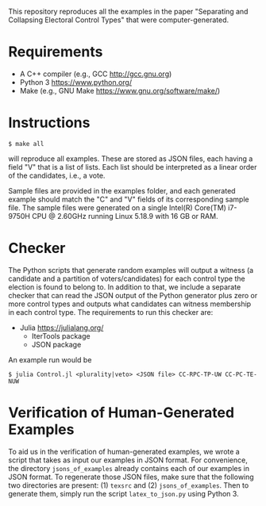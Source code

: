 This repository reproduces all the examples in the paper "Separating and 
Collapsing Electoral Control Types" that were computer-generated.

# Requirements
- A C++ compiler (e.g., GCC <http://gcc.gnu.org>)
- Python 3 <https://www.python.org/>
- Make (e.g., GNU Make <https://www.gnu.org/software/make/>)

# Instructions

    $ make all

will reproduce all examples. These are stored as JSON files, each having a field 
"V" that is a list of lists. Each list should be interpreted as a linear order 
of the candidates, i.e., a vote.

Sample files are provided in the examples folder, and each generated example 
should match the "C" and "V" fields of its corresponding sample file. The sample 
files were generated on a single Intel(R) Core(TM) i7-9750H CPU @ 2.60GHz 
running Linux 5.18.9 with 16 GB or RAM.

# Checker

The Python scripts that generate random examples will output a witness (a 
candidate and a partition of voters/candidates) for each control type the 
election is found to belong to. In addition to that, we include a separate 
checker that can read the JSON output of the Python generator plus zero or more 
control types and outputs what candidates can witness membership in each control 
type. The requirements to run this checker are:

- Julia <https://julialang.org/>
  - IterTools package
  - JSON package

An example run would be

    $ julia Control.jl <plurality|veto> <JSON file> CC-RPC-TP-UW CC-PC-TE-NUW


# Verification of Human-Generated Examples

To aid us in the verification of human-generated examples, we wrote a script
that takes as input our examples in JSON format.
For convenience, the directory `jsons_of_examples` already contains each of our examples in JSON format.
To regenerate those JSON files,
make sure that the following two directories are present: 
(1) `texsrc` and (2) `jsons_of_examples`.
Then to generate them, simply run the script `latex_to_json.py` using Python 3.


